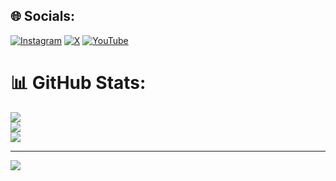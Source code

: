
## 🌐 Socials:
[![Instagram](https://img.shields.io/badge/Instagram-%23E4405F.svg?logo=Instagram&logoColor=white)](https://instagram.com/sezginkipel) [![X](https://img.shields.io/badge/X-black.svg?logo=X&logoColor=white)](https://x.com/_skipel) [![YouTube](https://img.shields.io/badge/YouTube-%23FF0000.svg?logo=YouTube&logoColor=white)](https://youtube.com/@sezginkipel) 

# 📊 GitHub Stats:
![](https://github-readme-stats.vercel.app/api?username=sezginkipel&theme=radical&hide_border=false&include_all_commits=false&count_private=true)<br/>
![](https://github-readme-streak-stats.herokuapp.com/?user=sezginkipel&theme=radical&hide_border=false)<br/>
![](https://github-readme-stats.vercel.app/api/top-langs/?username=sezginkipel&theme=radical&hide_border=false&include_all_commits=false&count_private=true&layout=compact)

---
[![](https://visitcount.itsvg.in/api?id=sezginkipel&icon=2&color=3)](https://visitcount.itsvg.in)

<!-- Proudly created with GPRM ( https://gprm.itsvg.in ) -->
